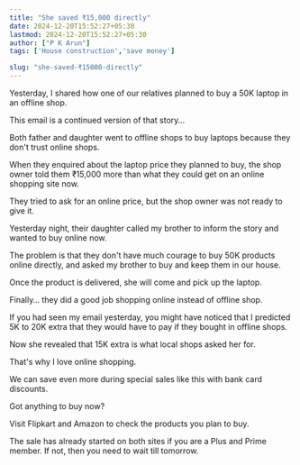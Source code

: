 ```yaml
---
title: "She saved ₹15,000 directly"
date: 2024-12-20T15:52:27+05:30
lastmod: 2024-12-20T15:52:27+05:30
author: ["P K Arun"]
tags: ['House construction','save money']

slug: "she-saved-₹15000-directly"
---
```


Yesterday, I shared how one of our relatives planned to buy a 50K laptop in an offline shop.

This email is a continued version of that story…

Both father and daughter went to offline shops to buy laptops because they don't trust online shops. 

When they enquired about the laptop price they planned to buy, the shop owner told them ₹15,000 more than what they could get on an online shopping site now.

They tried to ask for an online price, but the shop owner was not ready to give it.

Yesterday night, their daughter called my brother to inform the story and wanted to buy online now.

The problem is that they don't have much courage to buy 50K products online directly, and asked my brother to buy and keep them in our house. 

Once the product is delivered, she will come and pick up the laptop.

Finally… they did a good job shopping online instead of offline shop.

If you had seen my email yesterday, you might have noticed that I predicted 5K to 20K extra that they would have to pay if they bought in offline shops.

Now she revealed that 15K extra is what local shops asked her for.

That's why I love online shopping. 

We can save even more during special sales like this with bank card discounts.

Got anything to buy now?

Visit Flipkart and Amazon to check the products you plan to buy. 

The sale has already started on both sites if you are a Plus and Prime member. If not, then you need to wait till tomorrow.